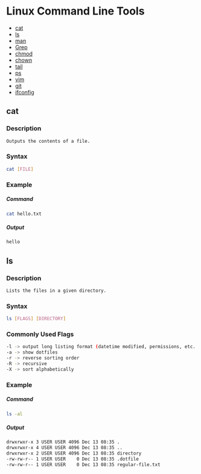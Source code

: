 # Linux Command Line Tools

 * [cat](#cat)
 * [ls](#ls)
 * [man](#man)
 * [Grep](#grep)
 * [chmod](#chmod)
 * [chown](#chown)
 * [tail](#tail)
 * [ps](#ps)
 * [vim](#vim)
 * [git](#git)
 * [ifconfig](#ifconfig)

## cat

### Description
```Bash
Outputs the contents of a file.
```

### Syntax
```Bash
cat [FILE]
```

### Example

##### Command
```Bash
cat hello.txt
```
##### Output
```Bash
hello
```

## ls

### Description
```Bash
Lists the files in a given directory.
```

### Syntax
```Bash
ls [FLAGS] [DIRECTORY]
```

### Commonly Used Flags
```Bash
-l -> output long listing format (datetime modified, permissions, etc..)
-a -> show dotfiles
-r -> reverse sorting order
-R -> recursive
-X -> sort alphabetically
```

### Example

##### Command
```Bash
ls -al
```
##### Output
```Bash
drwxrwxr-x 3 USER USER 4096 Dec 13 08:35 .
drwxrwxr-x 4 USER USER 4096 Dec 13 08:35 ..
drwxrwxr-x 2 USER USER 4096 Dec 13 08:35 directory
-rw-rw-r-- 1 USER USER    0 Dec 13 08:35 .dotfile
-rw-rw-r-- 1 USER USER    0 Dec 13 08:35 regular-file.txt
```
